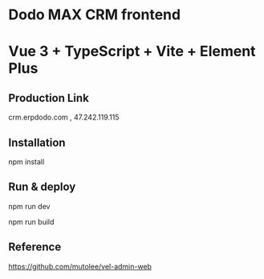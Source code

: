 # Dodo MAX CRM frontend 
# Vue 3 + TypeScript + Vite + Element Plus

## Production Link
crm.erpdodo.com , 47.242.119.115

## Installation
npm install

## Run & deploy
npm run dev

npm run build

## Reference
https://github.com/mutolee/vel-admin-web
